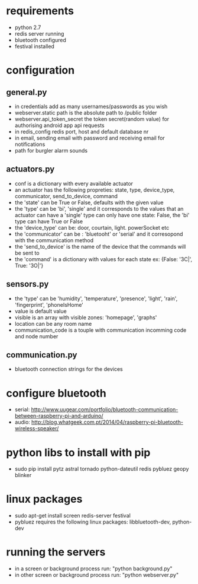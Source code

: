 # requirements
* python 2.7
* redis server running
* bluetooth configured
* festival installed

# configuration 
## general.py
* in credentials add as many usernames/passwords as you wish
* webserver.static path is the absolute path to /public folder
* webserver.api_token_secret the token secret(random value) for authorising android app api requests
* in redis_config redis port, host and default database nr
* in email, sending email with password and receiving email for notifications
* path for burgler alarm sounds
## actuators.py
* conf is a dictionary with every available actuator
* an actuator has the following propreties: state, type, device_type, communicator, send_to_device, command
* the 'state' can be True or False, defaults with the given value
* the 'type' can be 'bi', 'single' and it corresponds to the values that an actuator can have
a 'single' type can only have one state: False, the 'bi' type can have True or False
* the 'device_type' can be: door, courtain, light. powerSocket etc
* the 'communicator' can be : 'bluetooht' or 'serial' and it corresopond with the 
communication method
* the 'send_to_device' is the name of the device that the commands will be sent to
* the 'command' is a dictionary with values for each state ex: {False: '3C|', True: '3O|'}
## sensors.py
* the 'type' can be 'humidity', 'temperature', 'presence', 'light', 'rain', 'fingerprint',
'phoneIsHome'
* value is default value
* visible is an array with visible zones: 'homepage', 'graphs'
* location can be any room name
* communication_code is a touple with communication incomming code and
node number
## communication.py
* bluetooth connection strings for the devices

# configure bluetooth
* serial: http://www.uugear.com/portfolio/bluetooth-communication-between-raspberry-pi-and-arduino/
* audio: http://blog.whatgeek.com.pt/2014/04/raspberry-pi-bluetooth-wireless-speaker/

# python libs to install with pip
* sudo pip install pytz astral tornado python-dateutil redis pybluez geopy blinker

# linux packages
* sudo apt-get install screen redis-server festival
* pybluez requires the following linux packages: libbluetooth-dev, python-dev

# running the servers
* in a screen or background process run: "python background.py"
* in other screen or background process run: "python webserver.py"